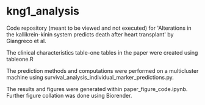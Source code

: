 # kng1_analysis

Code repository (meant to be viewed and not executed) for 'Alterations in the kallikrein-kinin system predicts death after heart transplant' by Giangreco et al.

The clinical characteristics table-one tables in the paper were created using tableone.R

The prediction methods and computations were performed on a multicluster machine using survival_analysis_individual_marker_predictions.py. 

The results and figures were generated within paper_figure_code.ipynb. Further figure collation was done using Biorender.